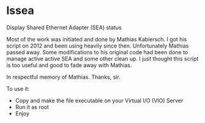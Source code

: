 # lssea
Display Shared Ethernet Adapter (SEA) status

Most of the work was initiated and done by Mathias Kabiersch. I got his script on 2012 and been using heavily since then. Unfortunately Mathias passed away. Some modifications to his original code had been done to manage active active SEA and some other clean up. I just thought this script is too useful and good to fade away with Mathias.

In respectful memory of Mathias. Thanks, sir.

To use it:

- Copy and make the file executable on your Virtual I/O (VIO) Server
- Run it as root
- Enjoy
